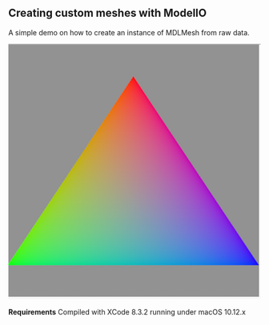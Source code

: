 ## Creating custom meshes with ModelIO

A simple demo on how to create an instance of MDLMesh from raw data.


![](Documentation/ColoredTriangle.png)


**Requirements**
Compiled with XCode 8.3.2 running under macOS 10.12.x
